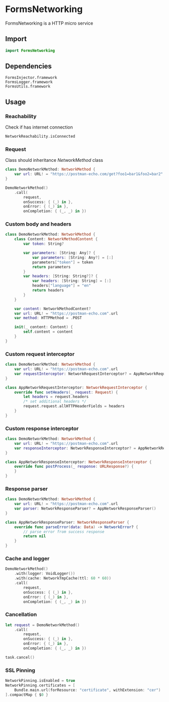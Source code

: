 # FormsNetworking

FormsNetworking is a HTTP micro service

## Import

```swift
import FormsNetworking
```

## Dependencies

```
FormsInjector.framework
FormsLogger.framework
FormsUtils.framework
```

## Usage

### Reachability

Check if has internet connection

```swift
NetworkReachability.isConnected
```

### Request

Class should inheritance *NetworkMethod* class

```swift
class DemoNetworkMethod: NetworkMethod {
    var url: URL! = "https://postman-echo.com/get?foo1=bar1&foo2=bar2".url
}

DemoNetworkMethod()
    .call(
        request,
        onSuccess: { (_) in },
        onError: { (_) in },
        onCompletion: { (_, _) in })
```

### Custom body and headers

```swift
class DemoNetworkMethod: NetworkMethod {
    class Content: NetworkMethodContent {
        var token: String?

        var parameters: [String: Any]? {
            var parameters: [String: Any?] = [:]
            parameters["token"] = token
            return parameters
        }
        var headers: [String: String?]? {
            var headers: [String: String] = [:]
            headers["language"] = "en"
            return headers
        }
    }

    var content: NetworkMethodContent?
    var url: URL! = "https://postman-echo.com".url
    var method: HTTPMethod = .POST

    init(_ content: Content) {
        self.content = content
    }
}
```

### Custom request interceptor

```swift
class DemoNetworkMethod: NetworkMethod {
    var url: URL! = "https://postman-echo.com".url
    var requestInterceptor: NetworkRequestInterceptor? = AppNetworkRequestInterceptor()
} 
```

```swift
class AppNetworkRequestInterceptor: NetworkRequestInterceptor {
    override func setHeaders(_ request: Request) {
        let headers = request.headers
        /* set additional headers */
        request.request.allHTTPHeaderFields = headers
    }
}
```

### Custom response interceptor

```swift
class DemoNetworkMethod: NetworkMethod {
    var url: URL! = "https://postman-echo.com".url
    var responseInterceptor: NetworkResponseInterceptor? = AppNetworkResponseInterceptor()
} 
```

```swift
class AppNetworkResponseInterceptor: NetworkResponseInterceptor {
    override func postProcess(_ response: URLResponse?) {
    }
}
```

### Response parser

```swift
class DemoNetworkMethod: NetworkMethod {
    var url: URL! = "https://postman-echo.com".url
    var parser: NetworkResponseParser? = AppNetworkResponseParser()
} 
```

```swift
class AppNetworkResponseParser: NetworkResponseParser { 
    override func parseError(data: Data) -> NetworkError? {
        // parse error from success response
        return nil
    }
}
```

### Cache and logger

```swift
DemoNetworkMethod()
    .with(logger: VoidLogger())
    .with(cache: NetworkTmpCache(ttl: 60 * 60))
    .call(
        request,
        onSuccess: { (_) in },
        onError: { (_) in },
        onCompletion: { (_, _) in })
```

### Cancellation


```swift
let request = DemoNetworkMethod()
    .call(
        request,
        onSuccess: { (_) in },
        onError: { (_) in },
        onCompletion: { (_, _) in })
```

```swift
task.cancel()
```

### SSL Pinning

```swift
NetworkPinning.isEnabled = true
NetworkPinning.certificates = [
    Bundle.main.url(forResource: "certificate", withExtension: "cer")
].compactMap { $0 }
```
